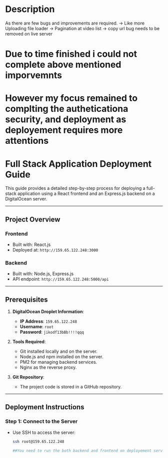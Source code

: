 # Description
As there are few bugs and improvements are required.
-> Like more Uploading file loader
-> Pagination at video list
-> copy url bug needs to be removed on live server

# Due to time finished i could not complete above mentioned imporvemnts
# However my focus remained to complting the autheticationa  security, and deployment as deployement requires more attentions



# Full Stack Application Deployment Guide

This guide provides a detailed step-by-step process for deploying a full-stack application using a React frontend and an Express.js backend on a DigitalOcean server.

---

## Project Overview

### Frontend
- Built with: React.js
- Deployed at: `http://159.65.122.248:3000`

### Backend
- Built with: Node.js, Express.js
- API endpoint: `http://159.65.122.248:5000/api`

---

## Prerequisites

1. **DigitalOcean Droplet Information**:
   - **IP Address**: `159.65.122.248`
   - **Username**: `root`
   - **Password**: `jikodf13bBb!!!!qqq`

2. **Tools Required**:
   - Git installed locally and on the server.
   - Node.js and npm installed on the server.
   - PM2 for managing backend services.
   - Nginx as the reverse proxy.

3. **Git Repository**:
   - The project code is stored in a GitHub repository.

---

## Deployment Instructions

### Step 1: Connect to the Server
- Use SSH to access the server:
  ```bash
  ssh root@159.65.122.248

  ##You need to run the both backend and frontend on deployement server
